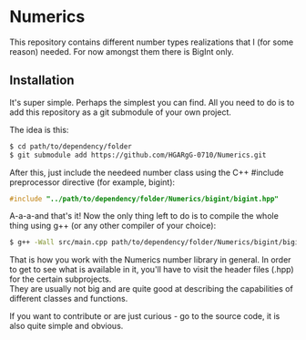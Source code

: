 # Numerics

This repository contains different number types realizations that I (for some reason) needed. 
For now amongst them there is BigInt only. 

## Installation

It's super simple. Perhaps the simplest you can find. 
All you need to do is to add this repository as a git submodule of your own project. 

The idea is this: 

```bash
$ cd path/to/dependency/folder
$ git submodule add https://github.com/HGARgG-0710/Numerics.git
```

After this, just include the needeed number class using the C++ #include preprocessor directive (for example, bigint): 

``` cpp
#include "../path/to/dependency/folder/Numerics/bigint/bigint.hpp"
```

A-a-a-and that's it! 
Now the only thing left to do is to compile the whole thing using g++ (or any other compiler of your choice): 

```bash
$ g++ -Wall src/main.cpp path/to/dependency/folder/Numerics/bigint/bigint.cpp
```

That is how you work with the Numerics number library in general.
In order to get to see what is available in it, you'll have to visit the header files (.hpp) for the certain subprojects.  
They are usually not big and are quite good at describing the capabilities of different classes and functions. 

If you want to contribute or are just curious - go to the source code, it is also quite simple and obvious. 
